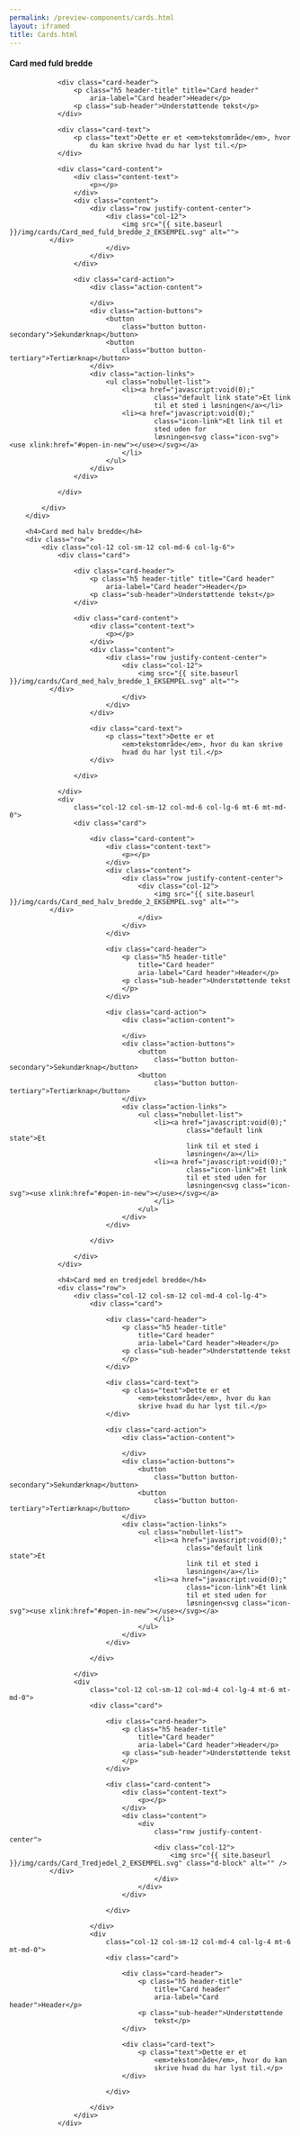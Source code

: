 ```yaml
--- 
permalink: /preview-components/cards.html
layout: iframed 
title: Cards.html
---
```

<div class="container">
    <h4>Card med fuld bredde</h4>
    <div class="row">
        <div class="col-12">
            <div class="card">

                <div class="card-header">
                    <p class="h5 header-title" title="Card header"
                        aria-label="Card header">Header</p>
                    <p class="sub-header">Understøttende tekst</p>
                </div>

                <div class="card-text">
                    <p class="text">Dette er et <em>tekstområde</em>, hvor
                        du kan skrive hvad du har lyst til.</p>
                </div>

                <div class="card-content">
                    <div class="content-text">
                        <p></p>
                    </div>
                    <div class="content">
                        <div class="row justify-content-center">
                            <div class="col-12">
                                <img src="{{ site.baseurl }}/img/cards/Card_med_fuld_bredde_2_EKSEMPEL.svg" alt="">
              </div>
                            </div>
                        </div>
                    </div>

                    <div class="card-action">
                        <div class="action-content">

                        </div>
                        <div class="action-buttons">
                            <button
                                class="button button-secondary">Sekundærknap</button>
                            <button
                                class="button button-tertiary">Tertiærknap</button>
                        </div>
                        <div class="action-links">
                            <ul class="nobullet-list">
                                <li><a href="javascript:void(0);"
                                        class="default link state">Et link
                                        til et sted i løsningen</a></li>
                                <li><a href="javascript:void(0);"
                                        class="icon-link">Et link til et
                                        sted uden for
                                        løsningen<svg class="icon-svg"><use xlink:href="#open-in-new"></use></svg></a>
                                </li>
                            </ul>
                        </div>
                    </div>

                </div>

            </div>
        </div>

        <h4>Card med halv bredde</h4>
        <div class="row">
            <div class="col-12 col-sm-12 col-md-6 col-lg-6">
                <div class="card">

                    <div class="card-header">
                        <p class="h5 header-title" title="Card header"
                            aria-label="Card header">Header</p>
                        <p class="sub-header">Understøttende tekst</p>
                    </div>

                    <div class="card-content">
                        <div class="content-text">
                            <p></p>
                        </div>
                        <div class="content">
                            <div class="row justify-content-center">
                                <div class="col-12">
                                    <img src="{{ site.baseurl }}/img/cards/Card_med_halv_bredde_1_EKSEMPEL.svg" alt="">
              </div>
                                </div>
                            </div>
                        </div>

                        <div class="card-text">
                            <p class="text">Dette er et
                                <em>tekstområde</em>, hvor du kan skrive
                                hvad du har lyst til.</p>
                        </div>

                    </div>

                </div>
                <div
                    class="col-12 col-sm-12 col-md-6 col-lg-6 mt-6 mt-md-0">
                    <div class="card">

                        <div class="card-content">
                            <div class="content-text">
                                <p></p>
                            </div>
                            <div class="content">
                                <div class="row justify-content-center">
                                    <div class="col-12">
                                        <img src="{{ site.baseurl }}/img/cards/Card_med_halv_bredde_2_EKSEMPEL.svg" alt="">
              </div>
                                    </div>
                                </div>
                            </div>

                            <div class="card-header">
                                <p class="h5 header-title"
                                    title="Card header"
                                    aria-label="Card header">Header</p>
                                <p class="sub-header">Understøttende tekst
                                </p>
                            </div>

                            <div class="card-action">
                                <div class="action-content">

                                </div>
                                <div class="action-buttons">
                                    <button
                                        class="button button-secondary">Sekundærknap</button>
                                    <button
                                        class="button button-tertiary">Tertiærknap</button>
                                </div>
                                <div class="action-links">
                                    <ul class="nobullet-list">
                                        <li><a href="javascript:void(0);"
                                                class="default link state">Et
                                                link til et sted i
                                                løsningen</a></li>
                                        <li><a href="javascript:void(0);"
                                                class="icon-link">Et link
                                                til et sted uden for
                                                løsningen<svg class="icon-svg"><use xlink:href="#open-in-new"></use></svg></a>
                                        </li>
                                    </ul>
                                </div>
                            </div>

                        </div>

                    </div>
                </div>

                <h4>Card med en tredjedel bredde</h4>
                <div class="row">
                    <div class="col-12 col-sm-12 col-md-4 col-lg-4">
                        <div class="card">

                            <div class="card-header">
                                <p class="h5 header-title"
                                    title="Card header"
                                    aria-label="Card header">Header</p>
                                <p class="sub-header">Understøttende tekst
                                </p>
                            </div>

                            <div class="card-text">
                                <p class="text">Dette er et
                                    <em>tekstområde</em>, hvor du kan
                                    skrive hvad du har lyst til.</p>
                            </div>

                            <div class="card-action">
                                <div class="action-content">

                                </div>
                                <div class="action-buttons">
                                    <button
                                        class="button button-secondary">Sekundærknap</button>
                                    <button
                                        class="button button-tertiary">Tertiærknap</button>
                                </div>
                                <div class="action-links">
                                    <ul class="nobullet-list">
                                        <li><a href="javascript:void(0);"
                                                class="default link state">Et
                                                link til et sted i
                                                løsningen</a></li>
                                        <li><a href="javascript:void(0);"
                                                class="icon-link">Et link
                                                til et sted uden for
                                                løsningen<svg class="icon-svg"><use xlink:href="#open-in-new"></use></svg></a>
                                        </li>
                                    </ul>
                                </div>
                            </div>

                        </div>

                    </div>
                    <div
                        class="col-12 col-sm-12 col-md-4 col-lg-4 mt-6 mt-md-0">
                        <div class="card">

                            <div class="card-header">
                                <p class="h5 header-title"
                                    title="Card header"
                                    aria-label="Card header">Header</p>
                                <p class="sub-header">Understøttende tekst
                                </p>
                            </div>

                            <div class="card-content">
                                <div class="content-text">
                                    <p></p>
                                </div>
                                <div class="content">
                                    <div
                                        class="row justify-content-center">
                                        <div class="col-12">
                                            <img src="{{ site.baseurl }}/img/cards/Card_Tredjedel_2_EKSEMPEL.svg" class="d-block" alt="" />
              </div>
                                        </div>
                                    </div>
                                </div>

                            </div>

                        </div>
                        <div
                            class="col-12 col-sm-12 col-md-4 col-lg-4 mt-6 mt-md-0">
                            <div class="card">

                                <div class="card-header">
                                    <p class="h5 header-title"
                                        title="Card header"
                                        aria-label="Card header">Header</p>
                                    <p class="sub-header">Understøttende
                                        tekst</p>
                                </div>

                                <div class="card-text">
                                    <p class="text">Dette er et
                                        <em>tekstområde</em>, hvor du kan
                                        skrive hvad du har lyst til.</p>
                                </div>

                            </div>

                        </div>
                    </div>
                </div>